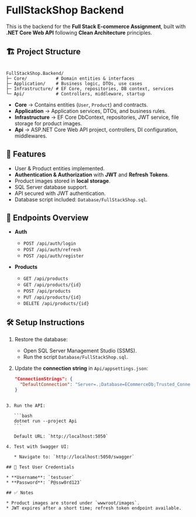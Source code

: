 # FullStackShop Backend

This is the backend for the **Full Stack E-commerce Assignment**, built with **.NET Core Web API** following **Clean Architecture** principles.

## 🏗️ Project Structure

```

FullStackShop.Backend/
├─ Core/           # Domain entities & interfaces
├─ Application/    # Business logic, DTOs, use cases
├─ Infrastructure/ # EF Core, repositories, DB context, services
└─ Api/            # Controllers, middleware, startup

````

- **Core** → Contains entities (`User`, `Product`) and contracts.
- **Application** → Application services, DTOs, and business rules.
- **Infrastructure** → EF Core DbContext, repositories, JWT service, file storage for product images.
- **Api** → ASP.NET Core Web API project, controllers, DI configuration, middlewares.

## 🚀 Features

- User & Product entities implemented.
- **Authentication & Authorization** with **JWT** and **Refresh Tokens**.
- Product images stored in **local storage**.
- SQL Server database support.
- API secured with JWT authentication.
- Database script included: `Database/FullStackShop.sql`.

## 🔑 Endpoints Overview

- **Auth**
  - `POST /api/auth/login`
  - `POST /api/auth/refresh`
  - `POST /api/auth/register`

- **Products**
  - `GET /api/products`
  - `GET /api/products/{id}`
  - `POST /api/products`
  - `PUT /api/products/{id}`
  - `DELETE /api/products/{id}`

## 🛠️ Setup Instructions

1. Restore the database:
   - Open SQL Server Management Studio (SSMS).
   - Run the script `Database/FullStackShop.sql`.

2. Update the **connection string** in `Api/appsettings.json`:
   ```json
   "ConnectionStrings": {
     "DefaultConnection": "Server=.;Database=ECommerceDb;Trusted_Connection=True;MultipleActiveResultSets=true"
   }
````

3. Run the API:

   ```bash
   dotnet run --project Api
   ```

   Default URL: `http://localhost:5050`

4. Test with Swagger UI:

   * Navigate to: `http://localhost:5050/swagger`

## 👤 Test User Credentials

* **Username**: `testuser`
* **Password**: `P@ssw0rd123`

## ✅ Notes

* Product images are stored under `wwwroot/images`.
* JWT expires after a short time; refresh token endpoint available.
